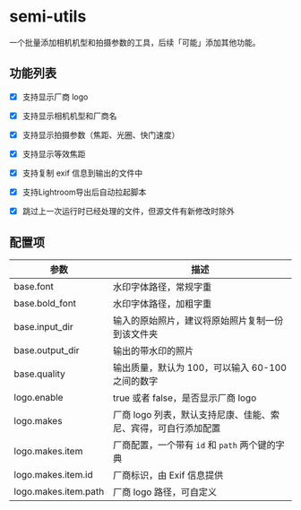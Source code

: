 # semi-utils
一个批量添加相机机型和拍摄参数的工具，后续「可能」添加其他功能。



## 功能列表

- [x] 支持显示厂商 logo
- [x] 支持显示相机机型和厂商名
- [x] 支持显示拍摄参数（焦距、光圈、快门速度）
- [x] 支持显示等效焦距
- [x] 支持复制 exif 信息到输出的文件中
- [x] 支持Lightroom导出后自动拉起脚本
- [x] 跳过上一次运行时已经处理的文件，但源文件有新修改时除外


## 配置项

| 参数                 | 描述                                                         |
| -------------------- | ------------------------------------------------------------ |
| base.font            | 水印字体路径，常规字重                                       |
| base.bold_font       | 水印字体路径，加粗字重                                       |
| base.input_dir       | 输入的原始照片，建议将原始照片复制一份到该文件夹             |
| base.output_dir      | 输出的带水印的照片                                           |
| base.quality         | 输出质量，默认为 100，可以输入 60-100 之间的数字             |
| logo.enable          | true 或者 false，是否显示厂商 logo                           |
| logo.makes           | 厂商 logo 列表，默认支持尼康、佳能、索尼、宾得，可自行添加配置 |
| logo.makes.item      | 厂商配置，一个带有 `id` 和 `path` 两个键的字典               |
| logo.makes.item.id   | 厂商标识，由 Exif 信息提供                                   |
| logo.makes.item.path | 厂商 logo 路径，可自定义                                     |


